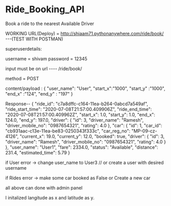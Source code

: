 # Ride_Booking_API
Book a ride to the nearest Available Driver

WORKING URL(Deploy) = http://shiaam71.pythonanywhere.com/ride/book/ ---(TEST WITH POSTMAN)


superuserdetails:

username = shivam
password = 12345

input must be on url ---- /ride/book/

method = POST

content/payload : {
                      "user_name": "User",
                      "start_x":"1000",
                      "start_y" :"1000",
                      "end_x" :"124",
                      "end_y" : "197"
                  }
                  
                  
                        
Response-- {
    "ride_id": "c7a8dffc-c164-11ea-b264-0abcd7a549af",
    "ride_start_time": "2020-07-08T21:57:00.409906Z",
    "ride_end_time": "2020-07-08T21:57:00.409962Z",
    "start_x": 1.0,
    "start_y": 1.0,
    "end_x": 124.0,
    "end_y": 197.0,
    "driver": {
        "id": 3,
        "driver_name": "Ramesh",
        "driver_mobile_no": "0987654321",
        "rating": 4.0
    },
    "car": {
        "id": 1,
        "car_id": "cb931aac-c13e-11ea-be83-0250343f333c",
        "car_reg_no": "MP-09-cz-4126",
        "current_x": 19.0,
        "current_y": 12.0,
        "booked": true,
        "driver": {
            "id": 3,
            "driver_name": "Ramesh",
            "driver_mobile_no": "0987654321",
            "rating": 4.0
        }
    },
    "user_name": "User1",
    "fare": 2334.0,
    "status": "Available",
    "distance": 231.4,
    "estimated_time": 5.79
}



 if User error -> change user_name to User3 // or create a user with desired username
 
 if Rides error -> make some car booked as False or Create a new car 
 
 all above can done with admin panel
 
 
I initalized langitude as x and latitude as y.                 
                  
          
          
